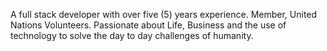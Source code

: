 A full stack developer with over five (5) years experience. Member, United Nations Volunteers. Passionate about Life, Business and the use of technology to solve the day to day challenges of humanity.
